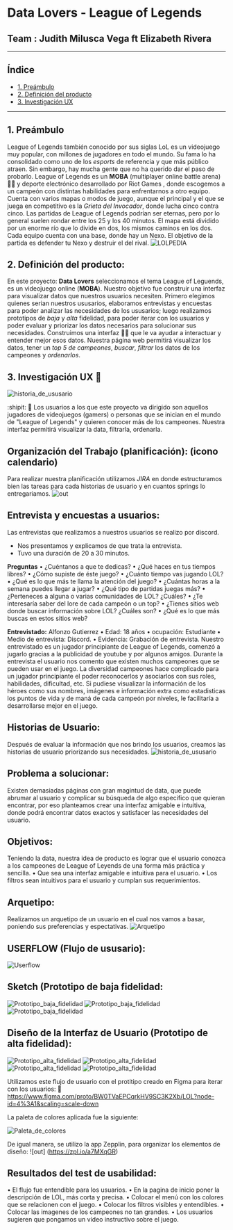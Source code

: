 # **Data Lovers - League of Legends**
## Team : Judith Milusca Vega ft Elizabeth Rivera 
___
## Índice
* [1. Preámbulo](#1-preámbulo)
* [2. Definición del producto](#2-definición-del-producto)
* [3. Investigación UX](#3-investigación-ux)

***
## 1. Preámbulo
League of Legends también conocido por sus siglas LoL es un videojuego muy popular, con millones de jugadores en todo el mundo. Su fama lo ha consolidado como uno de los _esports_ de referencia y que más público atraen. Sin embargo, hay mucha gente que no ha querido dar el paso de probarlo. 
League of Legends es un **MOBA** (multiplayer online battle arena) :woman_technologist: y deporte electrónico desarrollado por Riot Games , donde escogemos a un campeón con distintas habilidades para enfrentarnos a otro equipo. Cuenta con varios mapas o modos de juego, aunque el principal y el que se juega en competitivo es la _Grieta del Invocador_, donde lucha cinco contra cinco.
Las partidas de League of Legends podrían ser eternas, pero por lo general suelen rondar entre los 25 y los 40 minutos. El mapa está dividido por un enorme río que lo divide en dos, los mismos caminos en los dos. Cada equipo cuenta con una base, donde hay un Nexo. El objetivo de la partida es defender tu Nexo y destruir el del rival.
![LOLPEDIA](https://www.viaxesports.com/wp-content/uploads/2019/06/asds.jpg)

## 2. Definición del producto:
En este proyecto: **Data Lovers** seleccionamos el tema League of Leguends, es un videojuego online (**MOBA**). Nuestro objetivo fue construir una interfaz para visualizar datos que nuestros usuarios necesiten. 
Primero elegimos quienes serian nuestros ususarios, elaboramos entrevistas y encuestas para poder analizar las necesidades de los ususarios; luego realizamos prototipos de _baja_ y _alta_ fidelidad, para poder iterar con los usuarios y poder evaluar y priorizar los datos necesarios para solucionar sus necesidades. Construimos una interfaz :woman_technologist: que le va ayudar a interactuar y entender mejor esos datos. Nuestra página web permitirá visualizar los datos, tener un _top 5 de campeones_, _buscar_, _filtrar_ los datos de los campeones y _ordenarlos_.

## 3. Investigación UX :pencil:
![historia_de_ususario](img_readme/metodologia%ux.png)

:shipit: :mag_right: Los usuarios a los que este proyecto va dirigido son aquellos jugadores de videojuegos (gamers) o personas que se inician en el mundo de "League of Legends" y quieren conocer más de los campeones. Nuestra interfaz permitirá visualizar la data, filtrarla, ordenarla.

## Organización del Trabajo (planificación): (icono calendario)
 Para realizar nuestra planificación utilizamos _JIRA_  en donde estructuramos bien las tareas para cada historias de usuario y en cuantos springs lo entregariamos.
 ![out](https://k60.kn3.net/taringa/2/7/6/9/4/7/52/sebayes/E44.gif)

## Entrevista y encuestas a usuarios:
Las entrevistas que realizamos a nuestros usuarios se realizo por discord.
 - Nos presentamos y explicamos de que trata la entrevista.
 - Tuvo una duración de 20 a 30 minutos.

**Preguntas** 
•	¿Cuéntanos a que te dedicas?
•	¿Qué haces en tus tiempos libres?
•	¿Cómo supiste de éste juego? 
•	¿Cuánto tiempo vas jugando LOL?
•	¿Qué es lo que más te llama la atención del juego?
•	¿Cuántas horas a la semana puedes llegar a jugar?
•	¿Qué tipo de partidas juegas más?
•	¿Perteneces a alguna o varias comunidades de LOL? ¿Cuáles? 
•	¿Te interesaría saber del lore de cada campeón o un top?
•	¿Tienes sitios web donde buscar información sobre LOL? ¿Cuáles son?
•	¿Qué es lo que más buscas en estos sitios web?

**Entrevistado:** Alfonzo Gutierrez
•	Edad: 18 años
•	ocupación: Estudiante
•	Medio de entrevista: Discord.
•	Evidencia: Grabación de entrevista.
Nuestro entrevistado es un jugador principiante de League of Legends, comenzó a jugarlo gracias a la publicidad de youtube y por algunos amigos. Durante la entrevista el usuario nos comento que existen muchos campeones que se pueden usar en el juego. La diversidad campeones hace complicado para un jugador principiante el poder reconocerlos y asociarlos con sus roles, habilidades, dificultad, etc. Si pudiese visualizar la información de los héroes como sus nombres, imágenes e información extra como estadisticas los puntos de vida y de maná de cada campeón por niveles, le facilitaría a desarrollarse mejor en el juego.

## Historias de Usuario:
Después de evaluar la información que nos brindo los usuarios, creamos las historias de usuario priorizando sus necesidades.
![historia_de_ususario](img_readme/historia_de_ususario.png)

## Problema a solucionar:
Existen demasiadas páginas con gran magintud de data, que puede abrumar al usuario y complicar su búsqueda de algo especifico que quieran encontrar, por eso planteamos crear una interfaz amigable e intuitiva, donde podrá encontrar datos exactos y satisfacer las necesidades del usuario.

## Objetivos:
Teniendo la data, nuestra idea de producto es lograr que el usuario conozca a los campeones de League of Leyends de una forma más práctica y sencilla.
•	Que sea una interfaz amigable e intuitiva para el usuario.
• Los filtros sean intuitivos para el usuario y cumplan sus requerimientos.

## Arquetipo:
Realizamos un arquetipo de un usuario en el cual nos vamos a basar, poniendo sus preferencias y espectativas.
![Arquetipo](img_readme/Arquetipo.png)


## USERFLOW (Flujo de ususario):
![Userflow](img_readme/Userflow.png)

## **Sketch** (Prototipo de baja fidelidad:
![Prototipo_baja_fidelidad](img_readme/img_20200813_195939.jpg) 
![Prototipo_baja_fidelidad](img_readme/img_20200813_200104.jpg)
![Prototipo_baja_fidelidad](img_readme/img_20200813_200227.jpg)

## **Diseño de la Interfaz de Usuario** (Prototipo de alta fidelidad):

![Prototipo_alta_fidelidad](img_readme/protipoMobilModal.jpg)
![Prototipo_alta_fidelidad](img_readme/protipoMobiltop.jpg)
![Prototipo_alta_fidelidad](img_readme/prototipoMobil.jpg)
![Prototipo_alta_fidelidad](img_readme/prototipoMobilCampeones.jpg)

Utilizamos este flujo de usuario con el protitipo creado en Figma para iterar con los usuarios:
:iphone: https://www.figma.com/proto/BW0TVaEPCqrkHV9SC3K2Xb/LOL?node-id=4%3A1&scaling=scale-down

La paleta de colores aplicada fue la siguiente: 

![Paleta_de_colores](img_readme/paleta_de_colores_lol.jpg)

De igual manera, se utilizo la app Zepplin, para organizar los elementos de diseño: 
 ![out] (https://zpl.io/a7MXqGR)

## Resultados del test de usabilidad: 
• El flujo fue entendible para los usuarios.
• En la pagina de inicio poner la descripción de LOL, más corta y precisa.
• Colocar el menú con los colores que se relacionen con el juego.
• Colocar los filtros visibles y entendibles.
• Colocar las imagenes de los campeones no tan grandes. 
• Los usuarios sugieren que pongamos un vídeo instructivo sobre el juego.